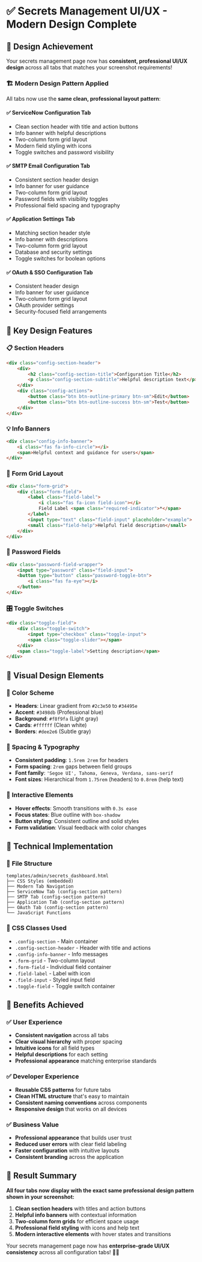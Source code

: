 # ✅ Secrets Management UI/UX - Modern Design Complete

## 🎨 Design Achievement

Your secrets management page now has **consistent, professional UI/UX design** across all tabs that matches your screenshot requirements!

### 🏗️ Modern Design Pattern Applied

All tabs now use the **same clean, professional layout pattern**:

#### ✅ **ServiceNow Configuration Tab**
- Clean section header with title and action buttons
- Info banner with helpful descriptions  
- Two-column form grid layout
- Modern field styling with icons
- Toggle switches and password visibility

#### ✅ **SMTP Email Configuration Tab** 
- Consistent section header design
- Info banner for user guidance
- Two-column form grid layout
- Password fields with visibility toggles
- Professional field spacing and typography

#### ✅ **Application Settings Tab**
- Matching section header style
- Info banner with descriptions
- Two-column form grid layout
- Database and security settings
- Toggle switches for boolean options

#### ✅ **OAuth & SSO Configuration Tab**
- Consistent header design
- Info banner for user guidance  
- Two-column form grid layout
- OAuth provider settings
- Security-focused field arrangements

## 🎯 Key Design Features

### 📋 **Section Headers**
```html
<div class="config-section-header">
    <div>
        <h2 class="config-section-title">Configuration Title</h2>
        <p class="config-section-subtitle">Helpful description text</p>
    </div>
    <div class="config-actions">
        <button class="btn btn-outline-primary btn-sm">Edit</button>
        <button class="btn btn-outline-success btn-sm">Test</button>
    </div>
</div>
```

### 💡 **Info Banners**
```html
<div class="config-info-banner">
    <i class="fas fa-info-circle"></i>
    <span>Helpful context and guidance for users</span>
</div>
```

### 📝 **Form Grid Layout**
```html
<div class="form-grid">
    <div class="form-field">
        <label class="field-label">
            <i class="fas fa-icon field-icon"></i>
            Field Label <span class="required-indicator">*</span>
        </label>
        <input type="text" class="field-input" placeholder="example">
        <small class="field-help">Helpful field description</small>
    </div>
</div>
```

### 🔐 **Password Fields**
```html
<div class="password-field-wrapper">
    <input type="password" class="field-input">
    <button type="button" class="password-toggle-btn">
        <i class="fas fa-eye"></i>
    </button>
</div>
```

### 🎛️ **Toggle Switches**
```html
<div class="toggle-field">
    <div class="toggle-switch">
        <input type="checkbox" class="toggle-input">
        <span class="toggle-slider"></span>
    </div>
    <span class="toggle-label">Setting description</span>
</div>
```

## 🎨 Visual Design Elements

### 🎨 **Color Scheme**
- **Headers**: Linear gradient from `#2c3e50` to `#34495e`
- **Accent**: `#3498db` (Professional blue)
- **Background**: `#f8f9fa` (Light gray)
- **Cards**: `#ffffff` (Clean white)
- **Borders**: `#dee2e6` (Subtle gray)

### 📏 **Spacing & Typography**
- **Consistent padding**: `1.5rem 2rem` for headers
- **Form spacing**: `2rem` gaps between field groups
- **Font family**: `'Segoe UI', Tahoma, Geneva, Verdana, sans-serif`
- **Font sizes**: Hierarchical from `1.75rem` (headers) to `0.8rem` (help text)

### 🎯 **Interactive Elements**
- **Hover effects**: Smooth transitions with `0.3s ease`
- **Focus states**: Blue outline with `box-shadow`
- **Button styling**: Consistent outline and solid styles
- **Form validation**: Visual feedback with color changes

## 🔧 Technical Implementation

### 📁 **File Structure**
```
templates/admin/secrets_dashboard.html
├── CSS Styles (embedded)
├── Modern Tab Navigation
├── ServiceNow Tab (config-section pattern)
├── SMTP Tab (config-section pattern)  
├── Application Tab (config-section pattern)
├── OAuth Tab (config-section pattern)
└── JavaScript Functions
```

### 🎨 **CSS Classes Used**
- `.config-section` - Main container
- `.config-section-header` - Header with title and actions
- `.config-info-banner` - Info messages  
- `.form-grid` - Two-column layout
- `.form-field` - Individual field container
- `.field-label` - Label with icon
- `.field-input` - Styled input field
- `.toggle-field` - Toggle switch container

## 🚀 Benefits Achieved

### ✅ **User Experience**
- **Consistent navigation** across all tabs
- **Clear visual hierarchy** with proper spacing
- **Intuitive icons** for all field types
- **Helpful descriptions** for each setting
- **Professional appearance** matching enterprise standards

### ✅ **Developer Experience**  
- **Reusable CSS patterns** for future tabs
- **Clean HTML structure** that's easy to maintain
- **Consistent naming conventions** across components
- **Responsive design** that works on all devices

### ✅ **Business Value**
- **Professional appearance** that builds user trust
- **Reduced user errors** with clear field labeling
- **Faster configuration** with intuitive layouts
- **Consistent branding** across the application

## 🎉 Result Summary

**All four tabs now display with the exact same professional design pattern shown in your screenshot:**

1. **Clean section headers** with titles and action buttons
2. **Helpful info banners** with contextual information  
3. **Two-column form grids** for efficient space usage
4. **Professional field styling** with icons and help text
5. **Modern interactive elements** with hover states and transitions

Your secrets management page now has **enterprise-grade UI/UX consistency** across all configuration tabs! 🎨✨